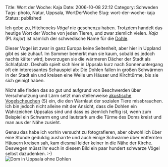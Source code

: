 Title: Wort der Woche: Kaja
Date: 2006-10-08 22:12
Category: Schweden
Tags: photo, Natur, Uppsala, WortDerWoche
Slug: wort-der-woche-kaja
Status: published

Ich gebe zu, Hitchcocks *Vögel* nie gesehenzu haben. Trotzdem handelt
das heutige Wort der Woche von jeden Tieren, und zwar ziemlich vielen.
*Kaja* (Pl. *kajor*) ist nämlich der schwedische Name für die
[Dohle](http://de.wikipedia.org/wiki/Dohle_%28Vogel%29).

Dieser Vogel ist zwar in ganz Europa keine Seltenheit, aber hier in
Uppland gibt es sie zuhauf. Im Sommer bemerkt man sie kaum, sobald es
jedoch nachts kälter wird, bevorzugen sie die wärmeren Dächer der Stadt
als Schlafplatz. Deshalb spielt sich hier in Uppsala kurz nach
Sonnenuntergang oft ein interessantes Schauspiel ab: Die Dohlen fallen
in großen Schwärmen in der Stadt ein und kreisen eine Weile um Häuser
und Kirchtürme, bis sie sich geinigt haben.

Nicht alle finden das so gut und aufgrund von Beschwerden über
Verschmutzung und Lärm setzt man stellenweise [akustische
Vogelscheuchen](http://svt.se/svt/jsp/Crosslink.jsp?d=6107&a=442678) (S)
ein, die den Warnlaut der sozialen Tiere missbrauchen. Ich bin jedoch
nicht alleine mit der Ansicht, dass die Dohlen ein Wahrzeichen Uppsalas
sind und dass es ziemlich heftig ist, wenn zum Beispiel ein Schwarm eng
und lautstark um die Türme des Doms kreist und man aus der Nähe zusieht.

Genau das habe ich vorhin versucht zu fotografieren, aber obwohl ich
über eine Stunde geduldig ausharrte und auch einige Schwärme über
entfernten Häusern kreisen sah, kam diesmal leider keiner in die Nähe
der Kirche. Deswegen müsst ihr euch in diesem Bild ein paar hundert
schwarze Vögel selbst dazudenken. :-)  
![Dom in Uppsala ohne
Dohlen](/pic/ingakajor.jpg "Dom in Uppsala ohne Dohlen")

